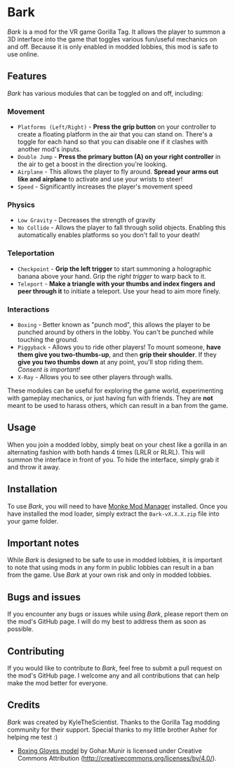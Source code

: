 # Bark

*Bark* is a mod for the VR game Gorilla Tag. It allows the player to summon a 3D interface into the game that toggles various fun/useful mechanics on and off. Because it is only enabled in modded lobbies, this mod is safe to use online.

## Features
*Bark* has various modules that can be toggled on and off, including:

### Movement
* `Platforms (Left/Right)` - **Press the grip button** on your controller to create a floating platform in the air that you can stand on. There's a toggle for each hand so that you can disable one if it clashes with another mod's inputs.
* `Double Jump` - **Press the primary button (A) on your right controller** in the air to get a boost in the direction you're looking.
* `Airplane` - This allows the player to fly around. **Spread your arms out like and airplane** to activate and use your wrists to steer!
* `Speed` - Significantly increases the player's movement speed
### Physics
* `Low Gravity` - Decreases the strength of gravity
* `No Collide` - Allows the player to fall through solid objects. Enabling this automatically enables platforms so you don't fall to your death!
### Teleportation
* `Checkpoint` - **Grip the left trigger** to start summoning a holographic banana above your hand. Grip the *right trigger* to warp back to it.
* `Teleport` - **Make a triangle with your thumbs and index fingers and peer through it** to initiate a teleport. Use your head to aim more finely.
### Interactions
* `Boxing` - Better known as "punch mod", this allows the player to be punched around by others in the lobby. You can't be punched while touching the ground.
* `Piggyback` - Allows you to ride other players! To mount someone, **have them give you two-thumbs-up**, and then **grip their shoulder**. If they **give you two thumbs down** at any point, you'll stop riding them. *Consent is important!*
* `X-Ray` - Allows you to see other players through walls.

These modules can be useful for exploring the game world, experimenting with gameplay mechanics, or just having fun with friends. They are **not** meant to be used to harass others, which can result in a ban from the game.

## Usage
When you join a modded lobby, simply beat on your chest like a gorilla in an alternating fashion with both hands 4 times (LRLR or RLRL). This will summon the interface in front of you. To hide the interface, simply grab it and throw it away.

## Installation
To use *Bark*, you will need to have [Monke Mod Manager](https://github.com/DeadlyKitten/MonkeModManager/releases) installed. Once you have installed the mod loader, simply extract the `Bark-vX.X.X.zip` file into your game folder.

## Important notes

While *Bark* is designed to be safe to use in modded lobbies, it is important to note that using mods in any form in public lobbies can result in a ban from the game. Use *Bark* at your own risk and only in modded lobbies.

## Bugs and issues
If you encounter any bugs or issues while using *Bark*, please report them on the mod's GitHub page. I will do my best to address them as soon as possible. 

## Contributing
If you would like to contribute to *Bark*, feel free to submit a pull request on the mod's GitHub page. I welcome any and all contributions that can help make the mod better for everyone.

## Credits
*Bark* was created by KyleTheScientist. 
Thanks to the Gorilla Tag modding community for their support.
Special thanks to my little brother Asher for helping me test :)

* [Boxing Gloves model](https://skfb.ly/6XOUS) by Gohar.Munir is licensed under Creative Commons Attribution (http://creativecommons.org/licenses/by/4.0/).